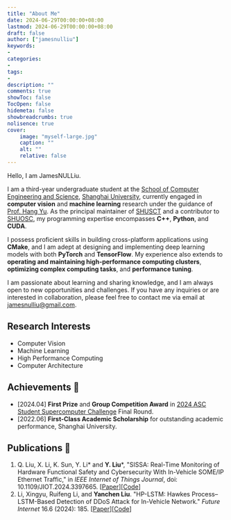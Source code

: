 ```yaml
---
title: "About Me"
date: 2024-06-29T00:00:00+08:00
lastmod: 2024-06-29T00:00:00+08:00
draft: false
author: ["jamesnulliu"]
keywords:
-
categories:
-
tags:
-
description: ""
comments: true
showToc: false
TocOpen: false
hidemeta: false
showbreadcrumbs: true
nolisence: true
cover:
    image: "myself-large.jpg"
    caption: ""
    alt: ""
    relative: false 
---
```


Hello, I am JamesNULLiu.

I am a third-year undergraduate student at the [School of Computer Engineering and Science](https://cs.shu.edu.cn/), [Shanghai University](https://www.shu.edu.cn/), currently engaged in **computer vision** and **machine learning** research under the guidance of [Prof. Hang Yu](). As the principal maintainer of [SHUSCT](https://github.com/SHUSCT) and a contributor to [SHUOSC](https://github.com/shuosc), my programming expertise encompasses **C++**, **Python**, and **CUDA**. 

I possess proficient skills in building cross-platform applications using **CMake**, and I am adept at designing and implementing deep learning models with both **PyTorch** and **TensorFlow**. My experience also extends to **operating and maintaining high-performance computing clusters**, **optimizing complex computing tasks**, and **performance tuning**.

I am passionate about learning and sharing knowledge, and I am always open to new opportunities and challenges. If you have any inquiries or are interested in collaboration, please feel free to contact me via email at jamesnulliu@gmail.com.

## Research Interests

- Computer Vision
- Machine Learning
- High Performance Computing
- Computer Architecture

## Achievements 🎉

- [2024.04] **First Prize** and **Group Competition Award** in [2024 ASC Student Supercomputer Challenge](http://www.asc-events.org/StudentChallenge/index.html#) Final Round.
- [2022.06] **First-Class Academic Scholarship** for outstanding academic performance, Shanghai University.

## Publications 📰
1. Q. Liu, X. Li, K. Sun, Y. Li\* and **Y. Liu**\*, "SISSA: Real-Time Monitoring of Hardware Functional Safety and Cybersecurity With In-Vehicle SOME/IP Ethernet Traffic," in *IEEE Internet of Things Journal*, doi: 10.1109/JIOT.2024.3397665. [[Paper](https://ieeexplore.ieee.org/document/10521910)][[Code](https://github.com/jamesnulliu/SISSA)]
2. Li, Xingyu, Ruifeng Li, and **Yanchen Liu**. "HP-LSTM: Hawkes Process–LSTM-Based Detection of DDoS Attack for In-Vehicle Network." *Future Internet* 16.6 (2024): 185. [[Paper](https://www.mdpi.com/1999-5903/16/6/185)][[Code](https://github.com/jamesnulliu/HP-LSTM)]